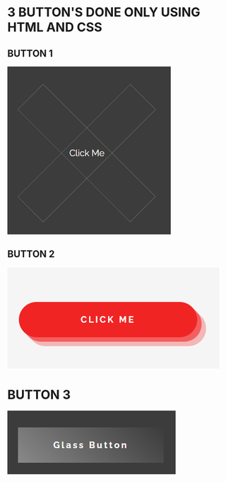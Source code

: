 # 3 BUTTON'S DONE ONLY USING HTML AND CSS

## BUTTON 1
![<strong><b><u><i>Screenshot</i></u></b></strong>](images/button1.png)

## BUTTON 2
![<strong><b><u><i>Screenshot</i></u></b></strong>](images/button2.png)

# BUTTON 3
![<strong><b><u><i>Screenshot</i></u></b></strong>](images/button3.png)